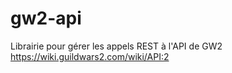 # gw2-api
Librairie pour gérer les appels REST à l'API de GW2
https://wiki.guildwars2.com/wiki/API:2
